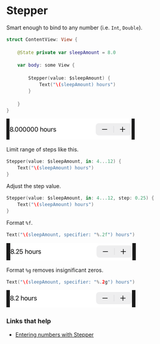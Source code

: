 # Stepper

Smart enough to bind to any number (i.e. `Int`, `Double`). 

```swift
struct ContentView: View {
    
    @State private var sleepAmount = 8.0
    
    var body: some View {
        
        Stepper(value: $sleepAmount) {
            Text("\(sleepAmount) hours")
        }
        
    }
}
```

![](images/1.png)

Limit range of steps like this.

```swift
Stepper(value: $sleepAmount, in: 4...12) {
    Text("\(sleepAmount) hours")
}
```

Adjust the step value.

```swift
Stepper(value: $sleepAmount, in: 4...12, step: 0.25) {
    Text("\(sleepAmount) hours")
}
```

Format `%f`.

```swift
Text("\(sleepAmount, specifier: "%.2f") hours")
```

![](images/2.png)

Format `%g` removes insignificant zeros.

```swift
Text("\(sleepAmount, specifier: "%.2g") hours")
```

![](images/3.png)


### Links that help

- [Entering numbers with Stepper](https://www.hackingwithswift.com/books/ios-swiftui/entering-numbers-with-stepper)
